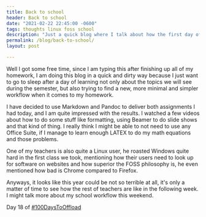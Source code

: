 ```yaml
---
title: Back to school
header: Back to school
date: "2021-02-22 22:45:00 -0600"
tags: thoughts linux foss school
description: "Just a quick blog where I talk about how the first day of going back to online University classes was"
permalink: /blog/back-to-school/
layout: post

---
```


Well I got some free time, since I am typing this after finishing up all of my homework, I am doing this blog in a quick and dirty way because I just want to go to sleep after a day of learning not only about the topics we will see during the semester, but also trying to find a new, more minimal and simpler workflow when it comes to my homework.

I have decided to use Markdown and Pandoc to deliver both assignments I had today, and I am quite impressed with the results. I watched a few videos about how to do some stuff like formatting, using Beamer to do slide shows and that kind of thing. I really think I might be able to not need to use any Office Suite, if I manage to learn enough LATEX to do my math equations and those problems.

One of my teachers is also quite a Linux user, he roasted Windows quite hard in the first class we took, mentioning how their users need to look up for software on websites and how superior the FOSS philosophy is, he even mentioned how bad is Chrome compared to Firefox.

Anyways, it looks like this year could be not so terrible at all, it's only a matter of time to see how the rest of teachers are like in the following week. I might talk more about my school workflow this weekend.

Day 18 of [#100DaysToOffload](https://1000daystooffload.com)


